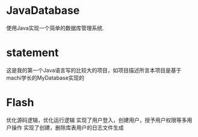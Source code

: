 # JavaDatabase
使用Java实现一个简单的数据库管理系统.
#  statement
这是我的第一个Java语言写的比较大的项目，如项目描述所言本项目是基于machi学长的MyDatabase实现的
# Flash
优化源码逻辑，优化运行逻辑
实现了用户登入，创建用户，授予用户权限等多用户操作
实现了创建，删除库表用户的日志文件生成
